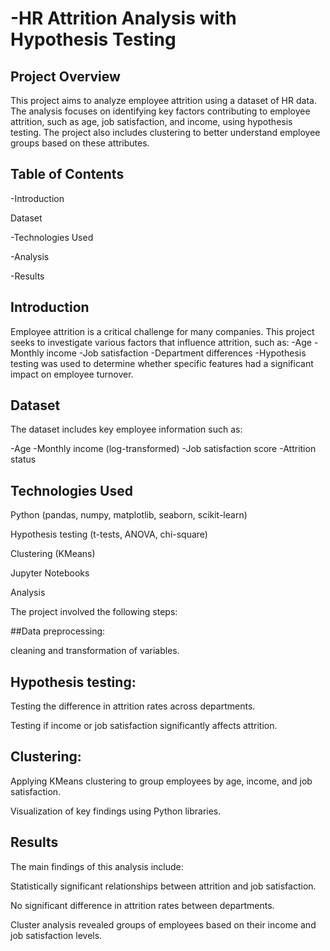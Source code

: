# -HR Attrition Analysis with Hypothesis Testing

## Project Overview

This project aims to analyze employee attrition using a dataset of HR data. The analysis focuses on identifying key factors contributing to employee attrition, such as age, job satisfaction, and income, using hypothesis testing. The project also includes clustering to better understand employee groups based on these attributes.

## Table of Contents

-Introduction

Dataset

-Technologies Used

-Analysis

-Results

## Introduction

Employee attrition is a critical challenge for many companies. This project seeks to investigate various factors that influence attrition, such as:
-Age
-Monthly income
-Job satisfaction
-Department differences
-Hypothesis testing was used to determine whether specific features had a significant impact on employee turnover.

## Dataset
The dataset includes key employee information such as:

-Age
-Monthly income (log-transformed)
-Job satisfaction score
-Attrition status

## Technologies Used

Python (pandas, numpy, matplotlib, seaborn, scikit-learn)

Hypothesis testing (t-tests, ANOVA, chi-square)

Clustering (KMeans)

Jupyter Notebooks

Analysis

The project involved the following steps:

##Data preprocessing:

cleaning and transformation of variables.

## Hypothesis testing:

Testing the difference in attrition rates across departments.

Testing if income or job satisfaction significantly affects attrition.

## Clustering:

Applying KMeans clustering to group employees by age, income, and job satisfaction.

Visualization of key findings using Python libraries.

## Results

The main findings of this analysis include:

Statistically significant relationships between attrition and job satisfaction.

No significant difference in attrition rates between departments.

Cluster analysis revealed groups of employees based on their income and job satisfaction levels.
